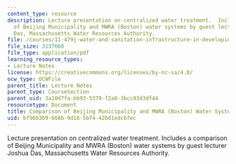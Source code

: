 ```yaml
---
content_type: resource
description: Lecture presentation on centralized water treatment.  Includes a comparison
  of Beijing Municipality and MWRA (Boston) water systems by guest lecturer Joshua
  Das, Massachusetts Water Resources Authority.
file: /courses/11-479j-water-and-sanitation-infrastructure-in-developing-countries-spring-2007/bf96b3b9668b9d185bf442bd1edcb7ec_lect8_beijing.pdf
file_size: 3137668
file_type: application/pdf
learning_resource_types:
- Lecture Notes
license: https://creativecommons.org/licenses/by-nc-sa/4.0/
ocw_type: OCWFile
parent_title: Lecture Notes
parent_type: CourseSection
parent_uid: 3a10d7fa-bb93-5379-f2a0-3bcc93d3df44
resourcetype: Document
title: Comparison of Beijing Municipality and MWRA (Boston) Water Systems
uid: bf96b3b9-668b-9d18-5bf4-42bd1edcb7ec
---
```

Lecture presentation on centralized water treatment.  Includes a comparison of Beijing Municipality and MWRA (Boston) water systems by guest lecturer Joshua Das, Massachusetts Water Resources Authority.